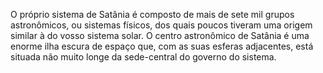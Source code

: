 ﻿O próprio sistema de Satânia é composto de mais de sete mil grupos astronômicos, ou sistemas físicos, dos quais poucos tiveram uma origem similar à do vosso sistema solar. O centro astronômico de Satânia é uma enorme ilha escura de espaço que, com as suas esferas adjacentes, está situada não muito longe da sede-central do governo do sistema.
